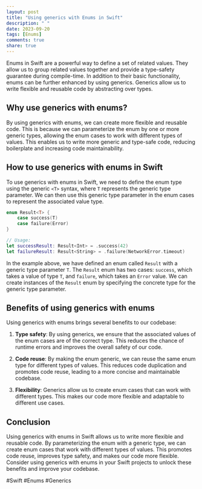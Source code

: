 ```yaml
---
layout: post
title: "Using generics with Enums in Swift"
description: " "
date: 2023-09-20
tags: [Enums]
comments: true
share: true
---
```


Enums in Swift are a powerful way to define a set of related values. They allow us to group related values together and provide a type-safety guarantee during compile-time. In addition to their basic functionality, enums can be further enhanced by using generics. Generics allow us to write flexible and reusable code by abstracting over types.

## Why use generics with enums?

By using generics with enums, we can create more flexible and reusable code. This is because we can parameterize the enum by one or more generic types, allowing the enum cases to work with different types of values. This enables us to write more generic and type-safe code, reducing boilerplate and increasing code maintainability.

## How to use generics with enums in Swift

To use generics with enums in Swift, we need to define the enum type using the generic `<T>` syntax, where `T` represents the generic type parameter. We can then use this generic type parameter in the enum cases to represent the associated value type.

```swift
enum Result<T> {
    case success(T)
    case failure(Error)
}

// Usage:
let successResult: Result<Int> = .success(42)
let failureResult: Result<String> = .failure(NetworkError.timeout)
```

In the example above, we have defined an enum called `Result` with a generic type parameter `T`. The `Result` enum has two cases: `success`, which takes a value of type `T`, and `failure`, which takes an `Error` value. We can create instances of the `Result` enum by specifying the concrete type for the generic type parameter.

## Benefits of using generics with enums

Using generics with enums brings several benefits to our codebase:

1. **Type safety**: By using generics, we ensure that the associated values of the enum cases are of the correct type. This reduces the chance of runtime errors and improves the overall safety of our code.

2. **Code reuse**: By making the enum generic, we can reuse the same enum type for different types of values. This reduces code duplication and promotes code reuse, leading to a more concise and maintainable codebase.

3. **Flexibility**: Generics allow us to create enum cases that can work with different types. This makes our code more flexible and adaptable to different use cases.

## Conclusion

Using generics with enums in Swift allows us to write more flexible and reusable code. By parameterizing the enum with a generic type, we can create enum cases that work with different types of values. This promotes code reuse, improves type safety, and makes our code more flexible. Consider using generics with enums in your Swift projects to unlock these benefits and improve your codebase.

#Swift #Enums #Generics